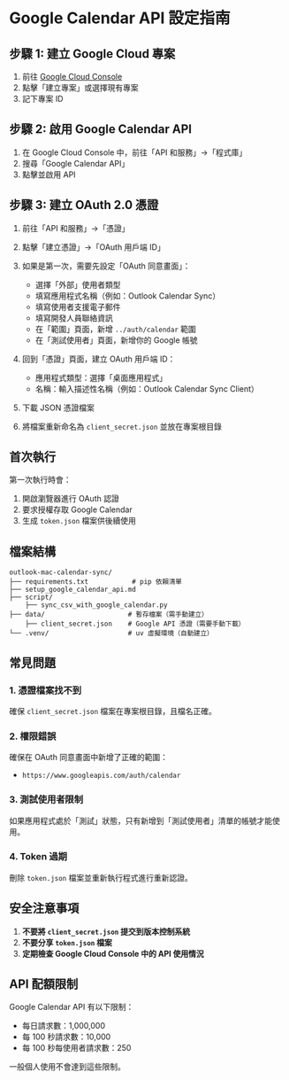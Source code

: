 # Google Calendar API 設定指南

## 步驟 1: 建立 Google Cloud 專案

1. 前往 [Google Cloud Console](https://console.cloud.google.com/)
2. 點擊「建立專案」或選擇現有專案
3. 記下專案 ID

## 步驟 2: 啟用 Google Calendar API

1. 在 Google Cloud Console 中，前往「API 和服務」→「程式庫」
2. 搜尋「Google Calendar API」
3. 點擊並啟用 API

## 步驟 3: 建立 OAuth 2.0 憑證

1. 前往「API 和服務」→「憑證」
2. 點擊「建立憑證」→「OAuth 用戶端 ID」
3. 如果是第一次，需要先設定「OAuth 同意畫面」：
   - 選擇「外部」使用者類型
   - 填寫應用程式名稱（例如：Outlook Calendar Sync）
   - 填寫使用者支援電子郵件
   - 填寫開發人員聯絡資訊
   - 在「範圍」頁面，新增 `../auth/calendar` 範圍
   - 在「測試使用者」頁面，新增你的 Google 帳號

4. 回到「憑證」頁面，建立 OAuth 用戶端 ID：
   - 應用程式類型：選擇「桌面應用程式」
   - 名稱：輸入描述性名稱（例如：Outlook Calendar Sync Client）

5. 下載 JSON 憑證檔案
6. 將檔案重新命名為 `client_secret.json` 並放在專案根目錄

## 首次執行

第一次執行時會：
1. 開啟瀏覽器進行 OAuth 認證
2. 要求授權存取 Google Calendar
3. 生成 `token.json` 檔案供後續使用

## 檔案結構

```
outlook-mac-calendar-sync/
├── requirements.txt           # pip 依賴清單
├── setup_google_calendar_api.md
├── script/                     
    ├── sync_csv_with_google_calendar.py
├── data/                     # 暫存檔案（需手動建立）
    ├── client_secret.json    # Google API 憑證（需要手動下載）
└── .venv/                    # uv 虛擬環境（自動建立）
```

## 常見問題

### 1. 憑證檔案找不到
確保 `client_secret.json` 檔案在專案根目錄，且檔名正確。

### 2. 權限錯誤
確保在 OAuth 同意畫面中新增了正確的範圍：
- `https://www.googleapis.com/auth/calendar`

### 3. 測試使用者限制
如果應用程式處於「測試」狀態，只有新增到「測試使用者」清單的帳號才能使用。

### 4. Token 過期
刪除 `token.json` 檔案並重新執行程式進行重新認證。

## 安全注意事項

1. **不要將 `client_secret.json` 提交到版本控制系統**
2. **不要分享 `token.json` 檔案**
3. **定期檢查 Google Cloud Console 中的 API 使用情況**

## API 配額限制

Google Calendar API 有以下限制：
- 每日請求數：1,000,000
- 每 100 秒請求數：10,000
- 每 100 秒每使用者請求數：250

一般個人使用不會達到這些限制。
